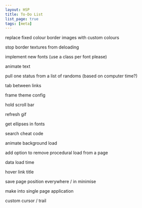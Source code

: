 ```yaml
---
layout: HSP
title: To-Do List
list_page: true
tags: [meta]
---
```


replace fixed colour border images with custom colours

stop border textures from deloading

implement new fonts (use a class per font please)

animate text

pull one status from a list of randoms (based on computer time?)

tab between links

frame theme config

hold scroll bar

refresh gif

get ellipses in fonts

search cheat code

animate background load

add option to remove procedural load from a page

data load time

hover link title

save page position everywhere / in minimise

make into single page application

custom cursor / trail